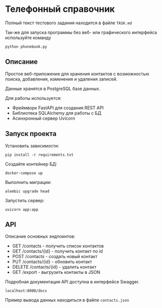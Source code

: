# Телефонный справочник
Полный текст тестового задания находится в файле ```TASK.md```

Так-же для запуска программы без веб- или графического интерфейса используйте команду

```python phonebook.py```

## Описание
Простое веб-приложение для хранения контактов с возможностью поиска, добавления, изменения и удаления записей.

Данные хранятся в PostgreSQL базе данных.

Для работы используется:

* Фреймворк FastAPI для создания REST API
* Библиотека SQLAlchemy для работы с БД
* Асинхронный сервер Uvicorn

## Запуск проекта

Установить зависимости:

```
pip install -r requirements.txt
```
Создайте контейнер БД:

```
docker-compose up
```

Выполнить миграции:

```
alembic upgrade head
```

Запустить сервер:
```
uvicorn app:app
```

## API

Описание основных эндпоинтов:

* GET /contacts - получить список контактов
* GET /contacts/{id} - получить контакт по id 
* POST /contacts - создать новый контакт 
* PUT /contacts/{id} - обновить контакт 
* DELETE /contacts/{id} - удалить контакт 
* GET /export - выгрузить контакты в JSON

Подробная документация API доступна в интерфейсе Swagger. 
```
localhost:8000/docs
```
Пример вывода данных находиться в файле ```contacts.json```

